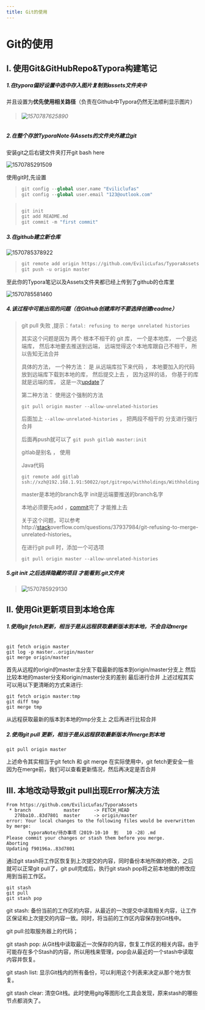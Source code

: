 ```yaml
---
title: Git的使用
---
```


# Git的使用



## I. 使用Git&GitHubRepo&Typora构建笔记  

##### 1.在typora偏好设置中选中存入图片复制到assets文件夹中

并且设置为**优先使用相关路径**（负责在Github中Typora仍然无法顺利显示图片）

> ###### ![1570787625890](Git的使用.assets/1570787625890.png)

##### 2.在整个存放TyporaNote与Assets的文件夹外建立git

安装git之后右键文件夹打开git bash here

![1570785291509](Git的使用.assets/1570785291509.png)

使用git时,先设置

>```python
>git config --global user.name "Eviliclufas"
>git config --global user.email "123@outlook.com"
>
>```

> ```python
> 
> git init
> git add README.md
> git commit -m "first commit"
> ```

##### 3.在github建立新仓库

![1570785378922](Git的使用.assets/1570785378922.png)

>```python
>git remote add origin https://github.com/EvilicLufas/TyporaAssets.git
>git push -u origin master
>```

至此你的Typora笔记以及Assets文件夹都已经上传到了github的仓库里

![1570785581460](Git的使用.assets/1570785581460.png)

##### 4.该过程中可能出现的问题（在Github创建库时不要选择创建readme）

> git pull 失败 ,提示：`fatal: refusing to merge unrelated histories`
>
> 其实这个问题是因为 两个 根本不相干的 git 库， 一个是本地库， 一个是远端库， 然后本地要去推送到远端， 远端觉得这个本地库跟自己不相干， 所以告知无法合并
>
> 具体的方法， 一个种方法： 是 从远端库拉下来代码 ， 本地要加入的代码放到远端库下载到本地的库， 然后提交上去 ， 因为这样的话， 你基于的库就是远端的库， 这是一次[update](https://www.centos.bz/tag/update/)了
>
> 第二种方法：
> 使用这个强制的方法
>
> ```
> git pull origin master --allow-unrelated-histories
> ```
>
> 后面加上 `--allow-unrelated-histories` ， 把两段不相干的 分支进行强行合并
>
> 后面再push就可以了 `git push gitlab master:init`
>
> gitlab是别名 ， 使用
>
> Java代码
>
> ```
> git remote add gitlab ssh://xzh@192.168.1.91:50022/opt/gitrepo/withholdings/WithholdingTransaction`
> ```
>
> master是本地的branch名字
> init是远端要推送的branch名字
>
> 本地必须要先add ，[commit](https://www.centos.bz/tag/commit/)完了 才能推上去
>
> 关于这个问题，可以参考http://[stack](https://www.centos.bz/2018/03/git-出现-fatal-refusing-to-merge-unrelated-histories-错误/#)overflow.com/questions/37937984/git-refusing-to-merge-unrelated-histories。
>
> 在进行git pull 时，添加一个可选项
>
> ```
> git pull origin master --allow-unrelated-histories
> ```

##### 5.git init 之后选择隐藏的项目 才能看到.git文件夹

> ![1570785929130](Git的使用.assets/1570785929130.png)

## II. 使用Git更新项目到本地仓库

##### 1.使用git fetch更新，相当于是从远程获取最新版本到本地，不会自动merge

```

git fetch origin master
git log -p master..origin/master
git merge origin/master
```

首先从远程的origin的master主分支下载最新的版本到origin/master分支上
然后比较本地的master分支和origin/master分支的差别
最后进行合并
上述过程其实可以用以下更清晰的方式来进行:

```
git fetch origin master:tmp
git diff tmp 
git merge tmp
```

从远程获取最新的版本到本地的tmp分支上
之后再进行比较合并

##### 2.使用git pull 更新，相当于是从远程获取最新版本并merge到本地

```
git pull origin master
```

上述命令其实相当于git fetch 和 git merge
在实际使用中，git fetch更安全一些
因为在merge前，我们可以查看更新情况，然后再决定是否合并

## III. 本地改动导致git pull出现Error解决方法

```
From https://github.com/EvilicLufas/TyporaAssets
 * branch            master     -> FETCH_HEAD
   278ba10..83d7801  master     -> origin/master
error: Your local changes to the following files would be overwritten by merge:
        typoraNote/待办事项（2019-10-10  到   10 -28）.md
Please commit your changes or stash them before you merge.
Aborting
Updating f90196a..83d7801

```

 通过git stash将工作区恢复到上次提交的内容，同时备份本地所做的修改，之后就可以正常git pull了，git pull完成后，执行git stash pop将之前本地做的修改应用到当前工作区。

```
git stash
git pull
git stash pop 
```

git stash: 备份当前的工作区的内容，从最近的一次提交中读取相关内容，让工作区保证和上次提交的内容一致。同时，将当前的工作区内容保存到Git栈中。

git pull:拉取服务器上的代码；

git stash pop: 从Git栈中读取最近一次保存的内容，恢复工作区的相关内容。由于可能存在多个Stash的内容，所以用栈来管理，pop会从最近的一个stash中读取内容并恢复。

git stash list: 显示Git栈内的所有备份，可以利用这个列表来决定从那个地方恢复。

git stash clear: 清空Git栈。此时使用gitg等图形化工具会发现，原来stash的哪些节点都消失了。
